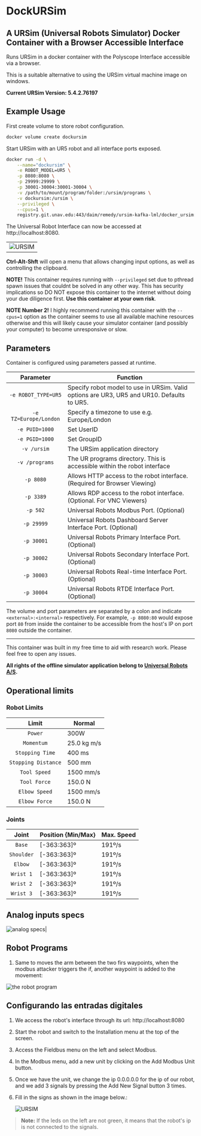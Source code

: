 # DockURSim

## A URSim (Universal Robots Simulator) Docker Container with a Browser Accessible Interface

Runs URSim in a docker container with the Polyscope Interface accessible via a browser.

This is a suitable alternative to using the URSim virtual machine image on windows.

**Current URSim Version: 5.4.2.76197**

## Example Usage

First create volume to store robot configuration.

```bash
docker volume create dockursim
```

Start URSim with an UR5 robot and all interface ports exposed.

```bash
docker run -d \
    --name="dockursim" \
    -e ROBOT_MODEL=UR5 \
    -p 8080:8080 \
    -p 29999:29999 \
    -p 30001-30004:30001-30004 \
    -v /path/to/mount/program/folder:/ursim/programs \
    -v dockursim:/ursim \
    --privileged \
    --cpus=1 \
    registry.git.unav.edu:443/daim/remedy/ursim-kafka-lml/docker_ursim:v0.1
```

The Universal Robot Interface can now be accessed at http://localhost:8080.

|                          |
:-------------------------:|
![URSIM](./img/ursim.png)  |

**Ctrl-Alt-Shft** will open a menu that allows changing input options, as well as controlling the clipboard.

**NOTE!** This container requires running with ```--privileged``` set due to pthread spawn issues that couldnt be solved in any other way. This has security implications so DO NOT expose this container to the internet without doing your due diligence first.
**Use this container at your own risk**.

**NOTE Number 2!** I highly recommend running this container with the ```--cpus=1``` option as the container seems to use all available machine resources otherwise and this will likely cause your simulator container (and possibly your computer) to become unresponsive or slow.

## Parameters

Container is configured using parameters passed at runtime.

|       Parameter       | Function                                                                                   |
| :-------------------: | ------------------------------------------------------------------------------------------ |
|  `-e ROBOT_TYPE=UR5`  | Specify robot model to use in URSim. Valid options are UR3, UR5 and UR10. Defaults to UR5. |
| `-e TZ=Europe/London` | Specify a timezone to use e.g. Europe/London                                               |
|    `-e PUID=1000`     | Set UserID                                                                                 |
|    `-e PGID=1000`     | Set GroupID                                                                                |
|      `-v /ursim`      | The URSim application directory                                                            |
|    `-v /programs`     | The UR programs directory. This is accessible within the robot interface                   |
|       `-p 8080`       | Allows HTTP access to the robot interface. (Required for Browser Viewing)                  |
|       `-p 3389`       | Allows RDP access to the robot interface. (Optional. For VNC Viewers)                      |
|       `-p 502`        | Universal Robots Modbus Port. (Optional)                                                   |
|      `-p 29999`       | Universal Robots Dashboard Server Interface Port. (Optional)                               |
|      `-p 30001`       | Universal Robots Primary Interface Port. (Optional)                                        |
|      `-p 30002`       | Universal Robots Secondary Interface Port. (Optional)                                      |
|      `-p 30003`       | Universal Robots Real-time Interface Port. (Optional)                                      |
|      `-p 30004`       | Universal Robots RTDE Interface Port. (Optional)                                           |

The volume and port parameters are separated by a colon and indicate `<external>:<internal>` respectively. For example, `-p 8080:80` would expose port `80` from inside the container to be accessible from the host's IP on port `8080` outside the container.

------

This container was built in my free time to aid with research work. Please feel free to open any issues.

**All rights of the offline simulator application belong to [Universal Robots A/S](https://www.universal-robots.com).**

## Operational limits

### Robot Limits

|       Limit           | Normal             |
| :-------------------: | -------------------|
|  `Power`              | 300W               |
|  `Momentum`           | 25.0 kg m/s        |
|  `Stopping Time`      | 400 ms             |
|  `Stopping Distance`  | 500 mm             |
|  `Tool Speed`         | 1500 mm/s          |
|  `Tool Force`         | 150.0 N            |
|  `Elbow Speed`        | 1500 mm/s          |
|  `Elbow Force`        | 150.0 N            |

### Joints

|       Joint           | Position {Min/Max} | Max. Speed |
| :-------------------: | -------------------|----------- |
|  `Base`               | [-363:363]º        | 191º/s     |
|  `Shoulder`           | [-363:363]º        | 191º/s     |
|  `Elbow`              | [-363:363]º        | 191º/s     |
|  `Wrist 1`            | [-363:363]º        | 191º/s     |
|  `Wrist 2`            | [-363:363]º        | 191º/s     |
|  `Wrist 3`            | [-363:363]º        | 191º/s     |

## Analog inputs specs

![analog specs](./img/analog.png)|

## Robot Programs

1. Same to moves the arm between the two firs waypoints, when the modbus attacker triggers the if, another waypoint is added to the movement:

![the robot program](./img/program.png)

## Configurando las entradas digitales

1. We access the robot's interface through its url: http://localhost:8080

2. Start the robot and switch to the Installation menu at the top of the screen.

3. Access the Fieldbus menu on the left and select Modbus.

4. In the Modbus menu, add a new unit by clicking on the Add Modbus Unit button.

5. Once we have the unit, we change the ip 0.0.0.0.0 for the ip of our robot, and we add 3 signals by pressing the Add New Signal button 3 times.

6. Fill in the signs as shown in the image below.:

	![URSIM](./img/EntradasDigitales.PNG)


>**Note:** If the leds on the left are not green, it means that the robot's ip is not connected to the signals.
